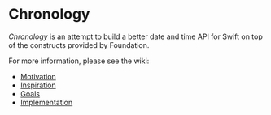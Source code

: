 # Chronology

*Chronology* is an attempt to build a better date and time API for Swift on top of the constructs provided by Foundation.

For more information, please see the wiki:

- [Motivation](https://github.com/davedelong/chronology/wiki/Foundation's-API)
- [Inspiration](https://github.com/davedelong/chronology/wiki/Inspiration)
- [Goals](https://github.com/davedelong/chronology/wiki/Goals)
- [Implementation](https://github.com/davedelong/chronology/wiki/Implementation)

